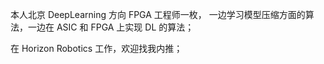 本人北京 DeepLearning 方向 FPGA 工程师一枚，
一边学习模型压缩方面的算法，一边在 ASIC 和 FPGA 上实现 DL 的算法；

在 Horizon Robotics 工作，欢迎找我内推；